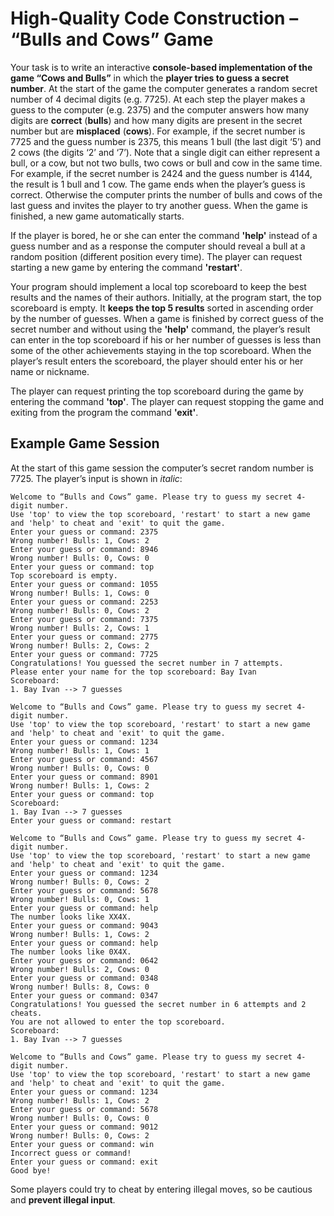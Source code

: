 # High-Quality Code Construction – “Bulls and Cows” Game
Your task is to write an interactive **console-based implementation of the game “Cows and Bulls”** in which the **player tries to guess a secret number**. At the start of the game the computer generates a random secret number of 4 decimal digits (e.g. 7725). At each step the player makes a guess to the computer (e.g. 2375) and the computer answers how many digits are **correct** (**bulls**) and how many digits are present in the secret number but are **misplaced** (**cows**). For example, if the secret number is 7725 and the guess number is 2375, this means 1 bull (the last digit ‘5’) and 2 cows (the digits ‘2’ and ‘7’). Note that a single digit can either represent a bull, or a cow, but not two bulls, two cows or bull and cow in the same time. For example, if the secret number is 2424 and the guess number is 4144, the result is 1 bull and 1 cow. The game ends when the player’s guess is correct. Otherwise the computer prints the number of bulls and cows of the last guess and invites the player to try another guess. When the game is finished, a new game automatically starts.

If the player is bored, he or she can enter the command **'help'** instead of a guess number and as  a response the computer should reveal a bull at a random position (different position every time). The player can request starting a new game by entering the command **'restart'**.

Your program should implement a local top scoreboard to keep the best results and the names of their authors. Initially, at the program start, the top scoreboard is empty. It **keeps the top 5 results** sorted in ascending order by the number of guesses. When a game is finished by correct guess of the secret number and without using the **'help'** command, the player’s result can enter in the top scoreboard if his or her number of guesses is less than some of the other achievements staying in the top scoreboard. When the player’s result enters the scoreboard, the player should enter his or her name or nickname.

The player can request printing the top scoreboard during the game by entering the command **'top'**. The player can request stopping the game and exiting from the program the command **'exit'**.
## Example Game Session
At the start of this game session the computer’s secret random number is 7725. The player’s input is shown in *italic*:
```
Welcome to “Bulls and Cows” game. Please try to guess my secret 4-digit number.
Use 'top' to view the top scoreboard, 'restart' to start a new game and 'help' to cheat and 'exit' to quit the game.
Enter your guess or command: 2375
Wrong number! Bulls: 1, Cows: 2
Enter your guess or command: 8946
Wrong number! Bulls: 0, Cows: 0
Enter your guess or command: top
Top scoreboard is empty.
Enter your guess or command: 1055
Wrong number! Bulls: 1, Cows: 0
Enter your guess or command: 2253
Wrong number! Bulls: 0, Cows: 2
Enter your guess or command: 7375
Wrong number! Bulls: 2, Cows: 1
Enter your guess or command: 2775
Wrong number! Bulls: 2, Cows: 2
Enter your guess or command: 7725
Congratulations! You guessed the secret number in 7 attempts.
Please enter your name for the top scoreboard: Bay Ivan
Scoreboard:
1. Bay Ivan --> 7 guesses

Welcome to “Bulls and Cows” game. Please try to guess my secret 4-digit number.
Use 'top' to view the top scoreboard, 'restart' to start a new game and 'help' to cheat and 'exit' to quit the game.
Enter your guess or command: 1234
Wrong number! Bulls: 1, Cows: 1
Enter your guess or command: 4567
Wrong number! Bulls: 0, Cows: 0
Enter your guess or command: 8901
Wrong number! Bulls: 1, Cows: 2
Enter your guess or command: top
Scoreboard:
1. Bay Ivan --> 7 guesses
Enter your guess or command: restart

Welcome to “Bulls and Cows” game. Please try to guess my secret 4-digit number.
Use 'top' to view the top scoreboard, 'restart' to start a new game and 'help' to cheat and 'exit' to quit the game.
Enter your guess or command: 1234
Wrong number! Bulls: 0, Cows: 2
Enter your guess or command: 5678
Wrong number! Bulls: 0, Cows: 1
Enter your guess or command: help
The number looks like XX4X.
Enter your guess or command: 9043
Wrong number! Bulls: 1, Cows: 2
Enter your guess or command: help
The number looks like 0X4X.
Enter your guess or command: 0642
Wrong number! Bulls: 2, Cows: 0
Enter your guess or command: 0348
Wrong number! Bulls: 8, Cows: 0
Enter your guess or command: 0347
Congratulations! You guessed the secret number in 6 attempts and 2 cheats.
You are not allowed to enter the top scoreboard.
Scoreboard:
1. Bay Ivan --> 7 guesses

Welcome to “Bulls and Cows” game. Please try to guess my secret 4-digit number.
Use 'top' to view the top scoreboard, 'restart' to start a new game and 'help' to cheat and 'exit' to quit the game.
Enter your guess or command: 1234
Wrong number! Bulls: 1, Cows: 2
Enter your guess or command: 5678
Wrong number! Bulls: 0, Cows: 0
Enter your guess or command: 9012
Wrong number! Bulls: 0, Cows: 2
Enter your guess or command: win
Incorrect guess or command!
Enter your guess or command: exit
Good bye!
```
Some players could try to cheat by entering illegal moves, so be cautious and **prevent illegal input**.